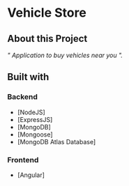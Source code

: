 # Vehicle Store

## About this Project


_" Application to buy vehicles near you
"._
 
  	
## Built with

### Backend
- [NodeJS] 
- [ExpressJS]
- [MongoDB]
- [Mongoose]
- [MongoDB Atlas Database]

### Frontend
- [Angular]
